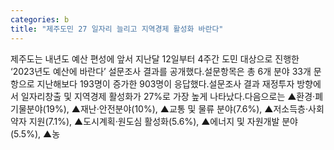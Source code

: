 ```yaml
---
categories: b
title: "제주도민 27 일자리 늘리고 지역경제 활성화 바란다"
---
```

제주도는 내년도 예산 편성에 앞서 지난달 12일부터 4주간 도민 대상으로 진행한 ‘2023년도 예산에 바란다’ 설문조사 결과를 공개했다.설문항목은 총 6개 분야 33개 문항으로 지난해보다 193명이 증가한 903명이 응답했다.설문조사 결과 재정투자 방향에서 일자리창출 및 지역경제 활성화가 27%로 가장 높게 나타났다.다음으로는 ▲환경·폐기물분야(19%), ▲재난·안전분야(10%), ▲교통 및 물류 분야(7.6%), ▲저소득층·사회약자 지원(7.1%), ▲도시계획·원도심 활성화(5.6%), ▲에너지 및 자원개발 분야(5.5%), ▲농